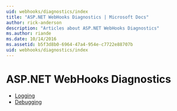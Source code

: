 ```yaml
---
uid: webhooks/diagnostics/index
title: "ASP.NET WebHooks Diagnostics | Microsoft Docs"
author: rick-anderson
description: "Articles about ASP.NET WebHooks Diagnostics"
ms.author: riande
ms.date: 10/14/2016
ms.assetid: b5f3d8b0-6964-47a4-954e-c7722e88707b
uid: webhooks/diagnostics/index
---
```

# ASP.NET WebHooks Diagnostics

* [Logging](logging.md)
* [Debugging](debugging.md)
